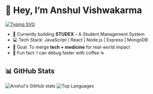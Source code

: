 # 👋 Hey, I’m Anshul Vishwakarma  
[![Typing SVG](https://readme-typing-svg.herokuapp.com?size=25&color=36BCF7&center=true&vCenter=true&width=500&lines=Full+Stack+Developer;MERN+Stack+Enthusiast;Tech+Explorer;Always+Learning+New+Things)](https://git.io/typing-svg)
  

- 🌱 Currently building **STUDEX** – A Student Management System  
- 💻 Tech Stack: JavaScript | React | Node.js | Express | MongoDB  
- 🎯 Goal: To merge **tech + medicine** for real-world impact  
- 🎨 Fun fact: I can debug faster with coffee ☕

## 📊 GitHub Stats
![Anshul's GitHub stats](https://github-readme-stats.vercel.app/api?username=AnshulVishwa&show_icons=true&theme=tokyonight)
![Top Languages](https://github-readme-stats.vercel.app/api/top-langs/?username=AnshulVishwa&layout=compact&theme=tokyonight)
